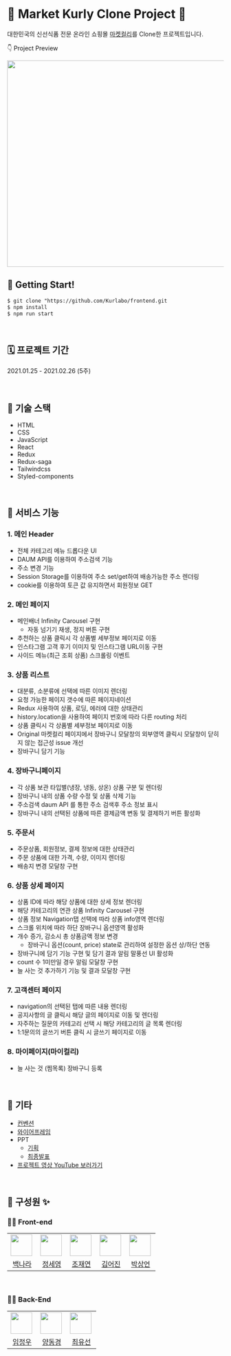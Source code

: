 # 🍆 Market Kurly Clone Project 🍇

대한민국의 신선식품 전문 온라인 쇼핑몰 [마켓컬리](https://www.kurly.com/shop/main/index.php)를 Clone한 프로젝트입니다. 

👇 Project Preview

<img src="/Kurlabo-Preview.gif" width="800" height="480"/>

## 🏈 Getting Start!

```markdown
$ git clone "https://github.com/Kurlabo/frontend.git
$ npm install
$ npm run start
```

<br>

## 🗓 프로젝트 기간

2021.01.25 - 2021.02.26 (5주)

<br>

## 🎒 기술 스택

- HTML
- CSS
- JavaScript
- React
- Redux
- Redux-saga
- Tailwindcss
- Styled-components

<br>

## 🚀 서비스 기능

### 1. 메인 Header

- 전체 카테고리 메뉴 드롭다운 UI
- DAUM API를 이용하여 주소검색 기능
- 주소 변경 기능
- Session Storage를 이용하여 주소 set/get하여 배송가능한 주소 렌더링
- cookie를 이용하여 토큰 값 유지하면서 회원정보 GET

### 2. 메인 페이지

- 메인배너 Infinity Carousel 구현
  - 자동 넘기기 재생, 정지 버튼 구현
- 추천하는 상품 클릭시 각 상품별 세부정보 페이지로 이동
- 인스타그램 고객 후기 이미지 및 인스타그램 URL이동 구현
- 사이드 메뉴(최근 조회 상품) 스크롤링 이벤트

### 3. 상품 리스트

- 대분류, 소분류에 선택에 따른 이미지 렌더링
- 요청 가능한 페이지 갯수에 따른 페이지네이션
- Redux 사용하여 상품, 로딩, 에러에 대한 상태관리
- history.location을 사용하여 페이지 번호에 따라 다른 routing 처리
- 상품 클릭시 각 상품별 세부정보 페이지로 이동
- Original 마켓컬리 페이지에서 장바구니 모달창의 외부영역 클릭시 모달창이 닫히지 않는 접근성 issue 개선
- 장바구니 담기 기능

### 4. 장바구니페이지

- 각 상품 보관 타입별(냉장, 냉동, 상온) 상품 구분 및 렌더링
- 장바구니 내의 상품 수량 수정 및 상품 삭제 기능
- 주소검색 daum API 를 통한 주소 검색후 주소 정보 표시
- 장바구니 내의 선택된 상품에 따른 결제금액 변동 및 결제하기 버튼 활성화

### 5. 주문서

- 주문상품, 회원정보, 결제 정보에 대한 상태관리
- 주문 상품에 대한 가격, 수량, 이미지 렌더링
- 배송지 변경 모달창 구현

### 6. 상품 상세 페이지

- 상품 ID에 따라 해당 상품에 대한 상세 정보 렌더링
- 해당 카테고리의 연관 상품 Infinity Carousel 구현
- 상품 정보 Navigation탭 선택에 따라 상품 info영역 렌더링
- 스크롤 위치에 따라 하단 장바구니 옵션영역 활성화
- 개수 증가, 감소시 총 상품금액 정보 변경
  - 장바구니 옵션(count, price) state로 관리하여 설정한 옵션 상/하단 연동
- 장바구니에 담기 기능 구현 및 담기 결과 알림 말풍선 UI 활성화
- count 수 1미만일 경우 알림 모달창 구현
- 늘 사는 것 추가하기 기능 및 결과 모달창 구현

### 7. 고객센터 페이지

- navigation의 선택된 탭에 따른 내용 렌더링
- 공지사항의 글 클릭시 해당 글의 페이지로 이동 및 렌더링
- 자주하는 질문의 카테고리 선택 시 해당 카테고리의 글 목록 렌더링
- 1:1문의의 글쓰기 버튼 클릭 시 글쓰기 페이지로 이동

### 8. 마이페이지(마이컬리)

- 늘 사는 것 (찜목록) 장바구니 등록

<br>

## 📌 기타

- [컨벤션](https://github.com/Kurlabo/frontend/blob/develop/CONTRIBUTING.md)
- [와이어프레임](https://www.figma.com/file/9ZA0PoPDP14XQMiI8H1UBC/%EC%BB%AC%EB%9D%BC%EB%B3%B42)
- PPT
  - [기획](https://slides.com/lexkim/title-texttitle-text/)
  - [최종발표](https://www.canva.com/design/DAEXN4RB1Y4/1uDGkPk6x8qQH_xh8iSK0A/view?utm_content=DAEXN4RB1Y4&utm_campaign=designshare&utm_medium=link&utm_source=publishsharelink)
- [프로젝트 영상 YouTube 보러가기](https://github.com/Kurlabo/frontend/blob/develop/CONTRIBUTING.md)

<br>

## 🧩 구성원 ✨

### 🧑‍💻 Front-end

<table>
<tr>
<td align="center">
<a href="https://github.com/nr-baek"><img align="left" width="50" height="50" src="https://avatars.githubusercontent.com/u/52344355?v=4"></a>
</td>
<td align="center">
<a href=https://github.com/FE-sophie"><img align="left" width="50" height="50" src="https://avatars.githubusercontent.com/u/76701139?s=64&v=4"></a>
</td>
<td align="center">
<a href="https://github.com/cjy0019"><img align="left" width="50" height="50" src="https://avatars.githubusercontent.com/u/33951916?s=64&v=4"></a>
</td>
<td align="center">
<a href="https://github.com/FE-Lex-Kim"><img align="left" width="50" height="50" src="https://avatars.githubusercontent.com/u/65955988?s=64&v=4"></a>
</td>
<td align="center">
<a href="https://github.com/parksaneon"><img align="left" width="50" height="50" src="https://avatars.githubusercontent.com/u/47975991?s=64&v=4"></a>
</td>

</tr>
<tr>
<td align="center"> <a href="https://github.com/nr-baek">백나라</a> </td>
<td align="center"> <a href="https://github.com/FE-sophie">정세영</a> </td>
<td align="center"> <a href="https://github.com/cjy0019">조재연</a> </td>
<td align="center"> <a href="https://github.com/FE-Lex-Kim">김어진</a> </td>
<td align="center"> <a href="https://github.com/parksaneon">박상언</a> </td>
</tr>
</table>

<br>

### 🧑‍💻 Back-End

<table>
<tr>
<td align="center">
<a href="https://github.com/LimNoah"><img align="left" width="50" height="50" src="https://avatars.githubusercontent.com/u/46559549?s=64&v=4"></a>
</td>
<td align="center">
<a href=https://github.com/theVelopr"><img align="left" width="50" height="50" src="https://avatars.githubusercontent.com/u/68624184?s=64&v=4"></a>
</td>
<td align="center">
<a href="https://github.com/Yus2on"><img align="left" width="50" height="50" src="https://avatars.githubusercontent.com/u/46306263?s=64&v=4"></a>
</td>

</tr>
<tr>
<td align="center"> <a href="https://github.com/LimNoah">임정우</a> </td>
<td align="center"> <a href="https://github.com/theVelopr">양동경</a> </td>
<td align="center"> <a href="https://github.com/Yus2on">최유선</a> </td>
</tr>
</table>

<br>
